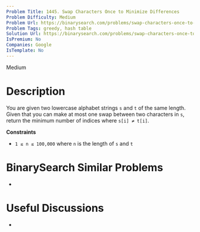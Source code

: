 ```yaml
---
Problem Title: 1445. Swap Characters Once to Minimize Differences
Problem Difficulty: Medium
Problem Url: https://binarysearch.com/problems/swap-characters-once-to-minimize-differences/
Problem Tags: greedy, hash table
Solution Url: https://binarysearch.com/problems/swap-characters-once-to-minimize-differences/solutions/
IsPremium: No
Companies: Google
IsTemplate: No
---
```


<span style="color: ;">Medium</span>

# Description

You are given two lowercase alphabet strings `s` and `t` of the same length. Given that you can make at most one swap between two characters in `s`, return the minimum number of indices where `s[i] ≠ t[i]`.

**Constraints**
- `1 ≤ n ≤ 100,000` where `n` is the length of `s` and `t`

# BinarySearch Similar Problems

- []()

# Useful Discussions

- []()
